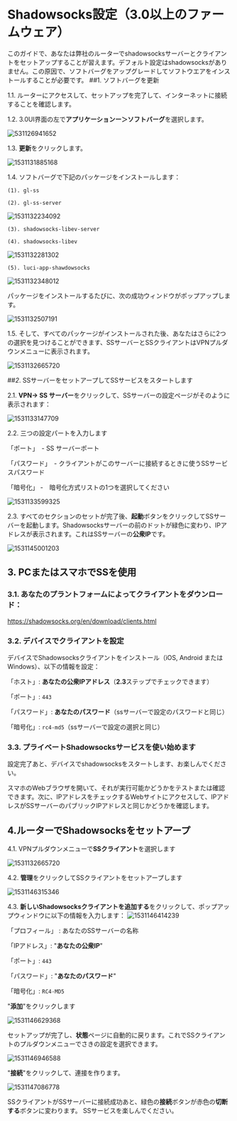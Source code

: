 # Shadowsocks設定（3.0以上のファームウェア）
このガイドで、あなたは弊社のルーターでshadowsocksサーバーとクライアントをセットアップすることが習えます。デフォルト設定はshadowsocksがありません。この原因で、ソフトバーグをアップグレードしてソフトウエアをインストールすることが必要です。
##1. ソフトバーグを更新

1.1. ルーターにアクセスして、セットアップを完了して、インターネットに接続することを確認します。

1.2. 3.0UI界面の左で**アプリケーションー＞ソフトバーグ**を選択します。

![531126941652](https://static.gl-inet.com/docs/jp/3/app/ss/ssupdate3.png)

1.3.  **更新**をクリックします。

![1531131885168](https://static.gl-inet.com/docs/jp/3/app/ss/updateapp2.png)

1.4. ソフトバーグで下記のパッケージをインストールします：

	(1). gl-ss
	
	(2). gl-ss-server

![1531132234092](https://static.gl-inet.com/docs/jp/3/app/ss/ssapp1.png)

	(3). shadowsocks-libev-server
	
	(4). shadowsocks-libev

![1531132281302](https://static.gl-inet.com/docs/jp/3/app/ss/ssapp2.png)

	(5). luci-app-shawdowsocks

![1531132348012](https://static.gl-inet.com/docs/jp/3/app/ss/app3.png)


 パッケージをインストールするたびに、次の成功ウィンドウがポップアップします。

![1531132507191](https://static.gl-inet.com/docs/jp/3/app/ss/successinstall.png)

1.5. そして、すべてのパッケージがインストールされた後、あなたはさらに2つの選択を見つけることができます、SSサーバーとSSクライアントはVPNプルダウンメニューに表示されます。

![1531132665720](https://static.gl-inet.com/docs/jp/3/app/ss/ss-ui.png)

##*2*. SSサーバーをセットアープしてSSサービスをスタートします

2.1. **VPN-> SS サーバー**をクリックして、SSサーバーの設定ページがそのように表示されます：

![1531133147709](https://static.gl-inet.com/docs/jp/3/app/ss/SSstart1.png)

2.2. 三つの設定パートを入力します

「ポート」　- SS サーバーポート

「パスワード」　- クライアントがこのサーバーに接続するときに使うSSサービスパスワード

「暗号化」 -　暗号化方式リストの1つを選択してください

![1531133599325](https://static.gl-inet.com/docs/jp/3/app/ss/Encryption.png)

2.3. すべてのセクションのセットが完了後、**起動**ボタンをクリックしてSSサーバーを起動します。Shadowsocksサーバーの前のドットが緑色に変わり、IPアドレスが表示されます。これはSSサーバーの**公衆IP**です。

![1531145001203](https://static.gl-inet.com/docs/jp/3/app/ss/SSserverstart.png)



## 3. PCまたはスマホでSSを使用

### 3.1. あなたのプラントフォームによってクライアントをダウンロード：

https://shadowsocks.org/en/download/clients.html

### 3.2. デバイスでクライアントを設定

デバイスでShadowsocksクライアントをインストール（iOS, Android または Windows）、以下の情報を設定：

「ホスト」: **あなたの公衆IPアドレス**（**2.3**ステップでチェックできます）

「ポート」: `443`

「パスワード」: **あなたのパスワード**（ssサーバーで設定のパスワードと同じ）

「暗号化」: `rc4-md5`（ssサーバーで設定の選択と同じ）

### 3.3. プライベートShadowsocksサービスを使い始めます

設定完了あと、デバイスでshadowsocksをスタートします、お楽しんでください。

スマホのWebブラウザを開いて、それが実行可能かどうかをテストまたは確認できます。次に、IPアドレスをチェックするWebサイトにアクセスして、IPアドレスがSSサーバーのパブリックIPアドレスと同じかどうかを確認します。

## 4.ルーターでShadowsocksをセットアープ

4.1. VPNプルダウンメニューで**SSクライアント**を選択します

 ![1531132665720](https://static.gl-inet.com/docs/jp/3/app/ss/ss-ui2.png)

4.2. **管理**をクリックしてSSクライアントをセットアープします

![1531146315346](https://static.gl-inet.com/docs/jp/3/app/ss/SSclient1.png)

 

4.3. **新しいShadowsocksクライアントを追加する**をクリックして、ポップアップウィンドウに以下の情報を入力します：
![1531146414239](https://static.gl-inet.com/docs/jp/3/app/ss/SSclient2.png) 

「プロフィール」 : あなたのSSサーバーの名称

「IPアドレス」: "**あなたの公衆IP**"

「ポート」: `443`

「パスワード」: "**あなたのパスワード**"

「暗号化」: `RC4-MD5`

"**添加**"をクリックします

![1531146629368](https://static.gl-inet.com/docs/jp/3/app/ss/SSclient3.png)


セットアップが完了し、**状態**ページに自動的に戻ります。これでSSクライアントのプルダウンメニューでさきの設定を選択できます。

![1531146946588](https://static.gl-inet.com/docs/jp/3/app/ss/SSclient4.png)

"**接続**"をクリックして、連接を作ります。

![1531147086778](https://static.gl-inet.com/docs/jp/3/app/ss/SSclient5.png)

SSクライアントがSSサーバーに接続成功あと、緑色の**接続**ボタンが赤色の**切断する**ボタンに変わります。
SSサービスを楽しんでください。

